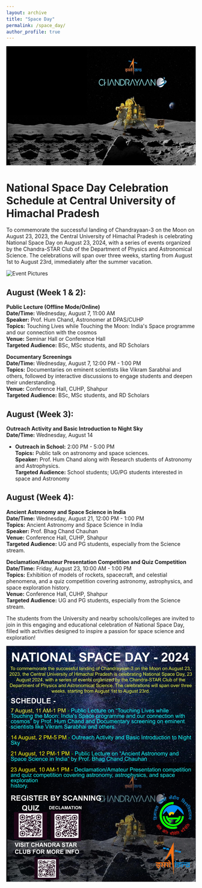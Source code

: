 ```yaml
---
layout: archive
title: "Space Day"
permalink: /space_day/
author_profile: true
---
```


![Space Day Celebration](/images/space_day.jpg)

# National Space Day Celebration Schedule at Central University of Himachal Pradesh

To commemorate the successful landing of Chandrayaan-3 on the Moon on August 23, 2023, the Central University of Himachal Pradesh is celebrating National Space Day on August 23, 2024, with a series of events organized by the Chandra-STAR Club of the Department of Physics and Astronomical Science. The celebrations will span over three weeks, starting from August 1st to August 23rd, immediately after the summer vacation.

![Event Pictures](https://drive.google.com/drive/folders/1vDoJM25c1Jxq3YsAEs_xu2d9EwMz4HrN?usp=sharing)

## August (Week 1 & 2):
**Public Lecture (Offline Mode/Online)**  
**Date/Time:** Wednesday, August 7, 11:00 AM  
**Speaker:** Prof. Hum Chand, Astronomer at DPAS/CUHP  
**Topics:** Touching Lives while Touching the Moon: India's Space programme and our connection with the cosmos  
**Venue:** Seminar Hall or Conference Hall  
**Targeted Audience:** BSc, MSc students, and RD Scholars  

**Documentary Screenings**  
**Date/Time:** Wednesday, August 7, 12:00 PM - 1:00 PM  
**Topics:** Documentaries on eminent scientists like Vikram Sarabhai and others, followed by interactive discussions to engage students and deepen their understanding.  
**Venue:** Conference Hall, CUHP, Shahpur  
**Targeted Audience:** BSc, MSc students, and RD Scholars  

## August (Week 3):
**Outreach Activity and Basic Introduction to Night Sky**  
**Date/Time:** Wednesday, August 14  
- **Outreach in School:** 2:00 PM - 5:00 PM  
**Topics:** Public talk on astronomy and space sciences.  
**Speaker:** Prof. Hum Chand along with Research students of Astronomy and Astrophysics.  
**Targeted Audience:** School students; UG/PG students interested in space and Astronomy  

## August (Week 4):
**Ancient Astronomy and Space Science in India**  
**Date/Time:** Wednesday, August 21, 12:00 PM - 1:00 PM  
**Topics:** Ancient Astronomy and Space Science in India  
**Speaker:** Prof. Bhag Chand Chauhan  
**Venue:** Conference Hall, CUHP, Shahpur  
**Targeted Audience:** UG and PG students, especially from the Science stream.  

**Declamation/Amateur Presentation Competition and Quiz Competition**  
**Date/Time:** Friday, August 23, 10:00 AM - 1:00 PM  
**Topics:** Exhibition of models of rockets, spacecraft, and celestial phenomena, and a quiz competition covering astronomy, astrophysics, and space exploration history.  
**Venue:** Conference Hall, CUHP, Shahpur  
**Targeted Audience:** UG and PG students, especially from the Science stream.  

The students from the University and nearby schools/colleges are invited to join in this engaging and educational celebration of National Space Day, filled with activities designed to inspire a passion for space science and exploration!

![Space Day Poster](/images/Space_day_poster.jpg)
